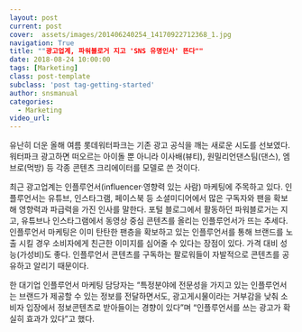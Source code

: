 ```yaml
---
layout: post
current: post
cover:  assets/images/201406240254_14170922712368_1.jpg
navigation: True
title: ""광고업계, 파워블로거 지고 'SNS 유명인사' 뜬다""
date: 2018-08-24 10:00:00
tags: [Marketing]
class: post-template
subclass: 'post tag-getting-started'
author: snsmanual
categories:
  - Marketing
video_url: 
---
```




유난히 더운 올해 여름 롯데워터파크는 기존 광고 공식을 깨는 새로운 시도를 선보였다. 
워터파크 광고하면 떠오르는 아이돌 뿐 아니라 이사배(뷰티), 원밀리언댄스팀(댄스), 엠브로(먹방) 등 각종 콘텐츠 크리에이터를 모델로 쓴 것이다.

최근 광고업계는 인플루언서(influencer·영향력 있는 사람) 마케팅에 주목하고 있다. 
인플루언서는 유튜브, 인스타그램, 페이스북 등 소셜미디어에서 많은 구독자와 팬을 확보해 
영향력과 파급력을 가진 인사를 말한다. 
포털 블로그에서 활동하던 파워블로거는 지고, 유튜브나 인스타그램에서 동영상 중심 콘텐츠를 
올리는 인플루언서가 뜨는 추세다.
인플루언서 마케팅은 이미 탄탄한 팬층을 확보하고 있는 인플루언서를 통해 
브랜드를 노출 시킬 경우 소비자에게 친근한 이미지를 심어줄 수 있다는 장점이 있다. 
가격 대비 성능(가성비)도 좋다.
인플루언서 콘텐츠를 구독하는 팔로워들이 자발적으로 콘텐츠를 공유하고 알리기 때문이다.

한 대기업 인플루언서 마케팅 담당자는 “특정분야에 전문성을 가지고 있는 인플루언서는 브랜드가 
제공할 수 있는 정보를 전달하면서도, 광고게시물이라는 거부감을 낮춰 소비자 입장에서 
정보콘텐츠로 받아들이는 경향이 있다”며 “인플루언서를 쓰는 광고가 확실히 효과가 있다”고 했다.